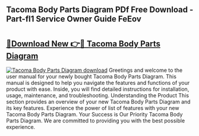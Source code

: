 ## Tacoma Body Parts Diagram PDf Free Download - Part-fI1 Service Owner Guide FeEov

# <h2><a href="http://dfoyme.blite.top/?on=Tacoma+Body+Parts+Diagram">🔗Download New 👉🔴 Tacoma Body Parts Diagram</a></h2>

[![Tacoma Body Parts Diagram download](https://i.imgur.com/lujVjoI.png)](http://dfoyme.blite.top/?on=Tacoma+Body+Parts+Diagram)
Greetings and welcome to the user manual for your newly bought Tacoma Body Parts Diagram. This manual is designed to help you navigate the features and functions of your product with ease. Inside, you will find detailed instructions for installation, usage, maintenance, and troubleshooting. Understanding the Product This section provides an overview of your new Tacoma Body Parts Diagram and its key features. Experience the power of list of features with your new Tacoma Body Parts Diagram. Your Success is Our Priority Tacoma Body Parts Diagram. We are committed to providing you with the best possible experience.
